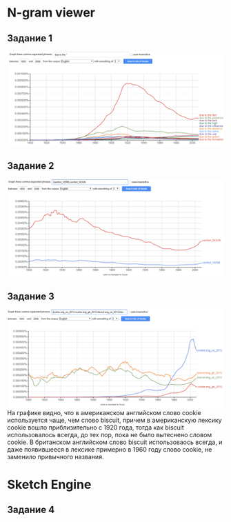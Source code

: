# N-gram viewer 
## Задание 1
![](https://github.com/MaryKozhemyak/hw6/blob/master/%D0%B7%D0%B0%D0%B4%D0%B0%D0%BD%D0%B8%D0%B5%201.PNG)
## Задание 2
![](https://github.com/MaryKozhemyak/hw6/blob/master/%D0%B7%D0%B0%D0%B4%D0%B0%D0%BD%D0%B8%D0%B5%202.PNG)
## Задание 3
![](https://github.com/MaryKozhemyak/hw6/blob/master/%D0%B7%D0%B0%D0%B4%D0%B0%D0%BD%D0%B8%D0%B5%203.PNG)
На графике видно, что в американском английском слово cookie используется чаще, чем слово biscuit, причем в американскую лексику cookie вошло приблизительно с 1920 года, тогда как biscuit использовалось всегда, до тех пор, пока не было вытеснено словом cookie.
В британском английском слово biscuit использоваось всегда, и даже появившееся в лексике примерно в 1960 году слово cookie, не заменило привычного названия. 
# Sketch Engine 
## Задание 4
![]()
